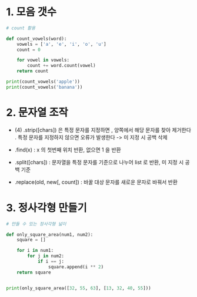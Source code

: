 # 1. 모음 갯수

```python
# count 활용

def count_vowels(word):
    vowels = ['a', 'e', 'i', 'o', 'u']
    count = 0

    for vowel in vowels:
        count += word.count(vowel)
    return count

print(count_vowels('apple'))
print(count_vowels('banana'))
```



# 2. 문자열 조작

- (4) .strip([chars]) 은 특정 문자를 지정하면 , 양쪽에서 해당 문자를 찾아 제거한다 . 특정 문자를 지정하지 않으면 오류가 발생한다 -> 미 지정 시 공백 삭제

- .find(x) : x 의 첫번째 위치 반환, 없으면 1 을 반환
- .split([chars]) : 문자열을 특정 문자를 기준으로 나누어 list 로 반환, 미 지정 시 공백 기준
- .replace(old, new[, count]) : 바꿀 대상 문자를 새로운 문자로 바꿔서 반환



# 3. 정사각형 만들기

```python
# 만들 수 있는 정사각형 넓이

def only_square_area(num1, num2):
    square = []

    for i in num1:
        for j in num2:
            if i == j:
                square.append(i ** 2)
    return square


print(only_square_area([32, 55, 63], [13, 32, 40, 55]))
```